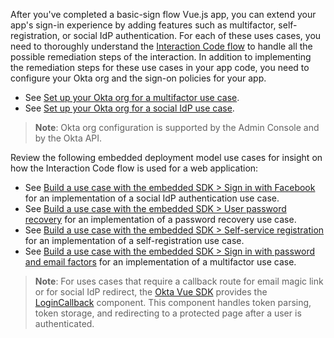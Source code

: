 After you've completed a basic-sign flow Vue.js app, you can extend your app's sign-in experience by adding features such as multifactor, self-registration, or social IdP authentication. For each of these uses cases, you need to thoroughly understand the [Interaction Code flow](/docs/guides/implement-grant-type/interactioncode/main/#interaction-code-flow) to handle all the possible remediation steps of the interaction. In addition to implementing the remediation steps for these use cases in your app code, you need to configure your Okta org and the sign-on policies for your app.

* See [Set up your Okta org for a multifactor use case](/docs/guides/oie-embedded-common-org-setup/nodejs/main/#set-up-your-okta-org-for-a-multifactor-use-case).
* See [Set up your Okta org for a social IdP use case](/docs/guides/oie-embedded-common-org-setup/nodejs/main/#set-up-your-okta-org-for-a-social-idp-use-case).

> **Note**: Okta org configuration is supported by the Admin Console and by the Okta API.

Review the following embedded deployment model use cases for insight on how the Interaction Code flow is used for a web application:

* See [Build a use case with the embedded SDK > Sign in with Facebook](/docs/guides/oie-embedded-sdk-use-case-sign-in-soc-idp/) for an implementation of a social IdP authentication use case.
* See [Build a use case with the embedded SDK > User password recovery](/docs/guides/oie-embedded-sdk-use-case-pwd-recovery-mfa/) for an implementation of a password recovery use case.
* See [Build a use case with the embedded SDK > Self-service registration](/docs/guides/oie-embedded-sdk-use-case-self-reg/) for an implementation of a self-registration use case.
* See [Build a use case with the embedded SDK > Sign in with password and email factors](/docs/guides/oie-embedded-sdk-use-case-sign-in-pwd-email/) for an implementation of a multifactor use case.

> **Note**: For uses cases that require a callback route for email magic link or for social IdP redirect, the [Okta Vue SDK](https://github.com/okta/okta-vue) provides the [LoginCallback](https://github.com/okta/okta-vue#use-the-logincallback-component) component. This component handles token parsing, token storage, and redirecting to a protected page after a user is authenticated.
